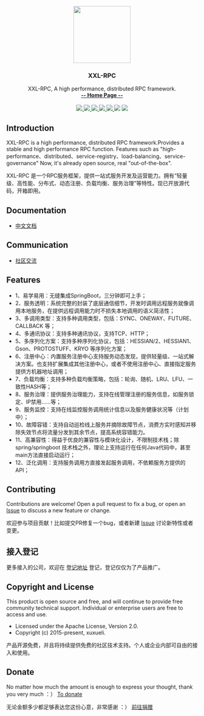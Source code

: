 <p align="center">
    <img src="https://www.xuxueli.com/doc/static/xxl-job/images/xxl-logo.jpg" width="150">
    <h3 align="center">XXL-RPC</h3>
    <p align="center">
        XXL-RPC, A high performance, distributed RPC framework.
        <br>
        <a href="https://www.xuxueli.com/xxl-rpc/"><strong>-- Home Page --</strong></a>
        <br>
        <br>
        <a href="https://github.com/xuxueli/xxl-rpc/actions">
            <img src="https://github.com/xuxueli/xxl-rpc/workflows/Java%20CI/badge.svg" >
        </a>
        <a href="https://maven-badges.herokuapp.com/maven-central/com.xuxueli/xxl-rpc/">
            <img src="https://maven-badges.herokuapp.com/maven-central/com.xuxueli/xxl-rpc/badge.svg" >
        </a>
        <a href="https://github.com/xuxueli/xxl-rpc/releases">
            <img src="https://img.shields.io/github/release/xuxueli/xxl-rpc.svg" >
        </a>
        <a href="https://github.com/xuxueli/xxl-rpc/">
            <img src="https://img.shields.io/github/stars/xuxueli/xxl-rpc" >
        </a>
        <a href="https://hub.docker.com/r/xuxueli/xxl-rpc-admin/">
            <img src="https://img.shields.io/docker/pulls/xuxueli/xxl-rpc-admin" >
        </a>
        <img src="https://img.shields.io/github/license/xuxueli/xxl-rpc.svg" >
        <a href="https://www.xuxueli.com/page/donate.html">
            <img src="https://img.shields.io/badge/%24-donate-ff69b4.svg?style=flat-square" >
        </a>
    </p>    
</p>


## Introduction

XXL-RPC is a high performance, distributed RPC framework.Provides a stable and high performance RPC function.
Features such as "high-performance、distributed、service-registry、load-balancing、service-governance" 
Now, it's already open source, real "out-of-the-box".

XXL-RPC 是一个RPC服务框架，提供一站式服务开发及运营能力。拥有“轻量级、高性能、分布式、动态注册、负载均衡、服务治理”等特性。现已开放源代码，开箱即用。

## Documentation
- [中文文档](https://www.xuxueli.com/xxl-rpc/)

## Communication

- [社区交流](https://www.xuxueli.com/page/community.html)


## Features

- 1、易学易用：无缝集成SpringBoot，三分钟即可上手；
- 2、服务透明：系统完整的封装了底层通信细节，开发时调用远程服务就像调用本地服务，在提供远程调用能力时不损失本地调用的语义简洁性；
- 3、多调用类型：支持多种调用类型，包括：SYNC、ONEWAY、FUTURE、CALLBACK 等；
- 4、多通讯协议：支持多种通讯协议，支持TCP、HTTP；
- 5、多序列化方案：支持多种序列化协议，包括：HESSIAN/2、HESSIAN1、Gson、PROTOSTUFF、KRYO 等序列化方案；
- 6、注册中心：内置服务注册中心支持服务动态发现，提供轻量级、一站式解决方案。也支持扩展集成其他注册中心，或者不使用注册中心、直接指定服务提供方机器地址调用；
- 7、负载均衡：支持多种负载均衡策略，包括：轮询、随机、LRU、LFU、一致性HASH等；
- 8、服务治理：提供服务治理能力，支持在线管理注册的服务信息，如服务锁定、IP禁用……等；
- 9、服务监控：支持在线监控服务调用统计信息以及服务健康状况等（计划中）；
- 10、故障容错：支持自动巡检线上服务并摘除故障节点，消费方实时感知并移除失效节点将流量分发到其余节点，提高系统容错能力。
- 11、高兼容性：得益于优良的兼容性与模块化设计，不限制技术栈；除 spring/springboot 技术栈之外，理论上支持运行在任何Java代码中，甚至main方法直接启动运行；
- 12、泛化调用：支持服务调用方直接发起服务调用，不依赖服务方提供的API；


## Contributing
Contributions are welcome! Open a pull request to fix a bug, or open an [Issue](https://github.com/xuxueli/xxl-rpc/issues/) to discuss a new feature or change.

欢迎参与项目贡献！比如提交PR修复一个bug，或者新建 [Issue](https://github.com/xuxueli/xxl-rpc/issues/) 讨论新特性或者变更。

## 接入登记
更多接入的公司，欢迎在 [登记地址](https://github.com/xuxueli/xxl-rpc/issues/2 ) 登记，登记仅仅为了产品推广。


## Copyright and License
This product is open source and free, and will continue to provide free community technical support. Individual or enterprise users are free to access and use.

- Licensed under the Apache License, Version 2.0.
- Copyright (c) 2015-present, xuxueli.

产品开源免费，并且将持续提供免费的社区技术支持。个人或企业内部可自由的接入和使用。


## Donate
No matter how much the amount is enough to express your thought, thank you very much ：）     [To donate](https://www.xuxueli.com/page/donate.html )

无论金额多少都足够表达您这份心意，非常感谢 ：）      [前往捐赠](https://www.xuxueli.com/page/donate.html )
